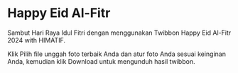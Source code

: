 # Happy Eid Al-Fitr

Sambut Hari Raya Idul Fitri dengan menggunakan Twibbon Happy Eid Al-Fitr 2024 with HIMATIF.

Klik Pilih file unggah foto terbaik Anda dan atur foto Anda sesuai keinginan Anda, kemudian klik Download untuk mengunduh hasil twibbon.
